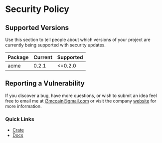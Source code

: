 # Security Policy

## Supported Versions

Use this section to tell people about which versions of your project are
currently being supported with security updates.

| Package      | Current | Supported |
|--------------|---------|-----------|
| acme         | 0.2.1   | <=0.2.0   |

## Reporting a Vulnerability

If you discover a bug, have more questions, or wish to submit an idea feel free to email me at j3mccain@gmail.com
or visit the company [website](https://scattered-systems.com) for more information.

### Quick Links

* [Crate](https://crates.io/crates/acme)
* [Docs](https://docs.rs/acme)